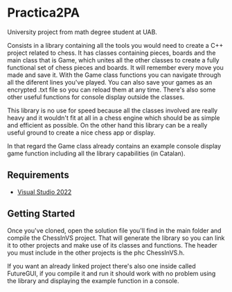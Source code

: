 # Practica2PA
University project from math degree student at UAB.

Consists in a library containing all the tools you would need to create a C++ project related to chess.
It has classes containing pieces, boards and the main class that is Game, which unites all the other classes
to create a fully functional set of chess pieces and boards. It will remember every move you made and save it.
With the Game class functions you can navigate through all the diferent lines you've played.
You can also save your games as an encrypted .txt file so you can reload them at any time.
There's also some other useful functions for console display outside the classes.

This library is no use for speed because all the classes involved are really heavy and it wouldn't fit at
all in a chess engine which should be as simple and efficient as possible. On the other hand this library
can be a really useful ground to create a nice chess app or display.

In that regard the Game class already contains an example console display game function including all the
library capabilities (in Catalan).

## Requirements
- [Visual Studio 2022](https://visualstudio.com)

## Getting Started
Once you've cloned, open the solution file you'll find in the main folder and compile the ChessInVS project. 
That will generate the library so you can link it to other projects and make use of its classes and functions. 
The header you must include in the other projects is the phc ChessInVS.h. 

If you want an already linked project there's also one inside called FutureGUI, if you compile it and run it 
should work with no problem using the library and displaying the example function in a console.


